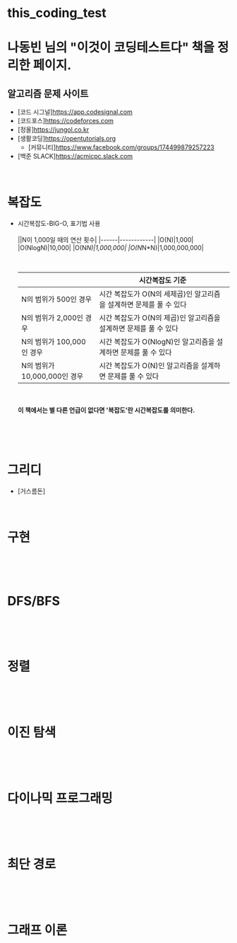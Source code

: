 # this_coding_test 
# **<b>나동빈 님의 "이것이 코딩테스트다" 책을 정리한 페이지.</b>**

## 알고리즘 문제 사이트
  - [코드 시그널]https://app.codesignal.com
  - [코드포스]https://codeforces.com
  - [정올]https://jungol.co.kr
  - [생활코딩]https://opentutorials.org
    * [커뮤니티]https://www.facebook.com/groups/174499879257223
  - [백준 SLACK]https://acmicpc.slack.com
 <br><br><br>
# 복잡도
  - 시간복잡도-BIG-O, 표기법 사용
   <br><br>
    ||N이 1,000일 때의 연산 횟수|
    |------|------------|
    |O(N)|1,000|
    |O(NlogN)|10,000|
    |O(N*N)|1,000,000|
    |O(N*N*N)|1,000,000,000|
    
    <br>
    
    ||시간복잡도 기준|
    |--------------|---------------------------------------------------|
    |N의 범위가 500인 경우|시간 복잡도가 O(N의 세제곱)인 알고리즘을 설계하면 문제를 풀 수 있다|
    |N의 범위가 2,000인 경우|시간 복잡도가 O(N의 제곱)인 알고리즘을 설계하면 문제를 풀 수 있다|
    |N의 범위가 100,000인 경우|시간 복잡도가 O(NlogN)인 알고리즘을 설계하면 문제를 풀 수 있다|
    |N의 범위가 10,000,000인 경우|시간 복잡도가 O(N)인 알고리즘을 설계하면 문제를 풀 수 있다|
    
    
    <br><br><b>이 책에서는 별 다른 언급이 없다면 '복잡도'란 시간복잡도를 의미한다.</b>
    
     
 <br><br><br>
# 그리디
  - [거스름돈]
 <br><br><br>
# 구현

 <br><br><br>
# DFS/BFS

 <br><br><br>
# 정렬

 <br><br><br>
# 이진 탐색

 <br><br><br>
# 다이나믹 프로그래밍

 <br><br><br>
# 최단 경로

 <br><br><br>
# 그래프 이론

 <br><br><br>
